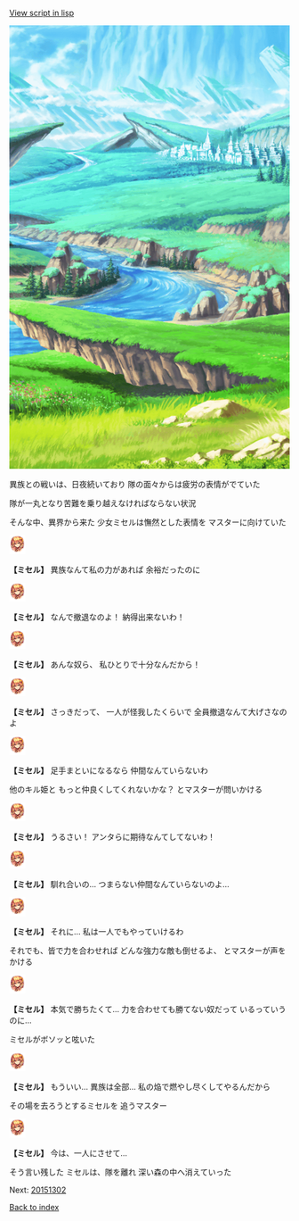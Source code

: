 [View script in lisp](../scripts/20151301.txt)

![plain.png](../images/backgrounds/plain.png)

異族との戦いは、日夜続いており
隊の面々からは疲労の表情がでていた

隊が一丸となり苦難を乗り越えなければならない状況

そんな中、異界から来た
少女ミセルは憮然とした表情を
マスターに向けていた

<img src="../images/units/201511.png" alt="201511.png" height="34"/>

**【ミセル】**
異族なんて私の力があれば
余裕だったのに

<img src="../images/units/201511.png" alt="201511.png" height="34"/>

**【ミセル】**
なんで撤退なのよ！
納得出来ないわ！

<img src="../images/units/201511.png" alt="201511.png" height="34"/>

**【ミセル】**
あんな奴ら、
私ひとりで十分なんだから！

<img src="../images/units/201511.png" alt="201511.png" height="34"/>

**【ミセル】**
さっきだって、
一人が怪我したくらいで
全員撤退なんて大げさなのよ

<img src="../images/units/201511.png" alt="201511.png" height="34"/>

**【ミセル】**
足手まといになるなら
仲間なんていらないわ

他のキル姫と
もっと仲良くしてくれないかな？
とマスターが問いかける

<img src="../images/units/201511.png" alt="201511.png" height="34"/>

**【ミセル】**
うるさい！
アンタらに期待なんてしてないわ！

<img src="../images/units/201511.png" alt="201511.png" height="34"/>

**【ミセル】**
馴れ合いの…
つまらない仲間なんていらないのよ…

<img src="../images/units/201511.png" alt="201511.png" height="34"/>

**【ミセル】**
それに…
私は一人でもやっていけるわ

それでも、皆で力を合わせれば
どんな強力な敵も倒せるよ、
とマスターが声をかける

<img src="../images/units/201511.png" alt="201511.png" height="34"/>

**【ミセル】**
本気で勝ちたくて…
力を合わせても勝てない奴だって
いるっていうのに…

ミセルがボソッと呟いた

<img src="../images/units/201511.png" alt="201511.png" height="34"/>

**【ミセル】**
もういい…
異族は全部…
私の焔で燃やし尽くしてやるんだから

その場を去ろうとするミセルを
追うマスター

<img src="../images/units/201511.png" alt="201511.png" height="34"/>

**【ミセル】**
今は、一人にさせて…

そう言い残した
ミセルは、隊を離れ
深い森の中へ消えていった

Next: [20151302](20151302.md)

[Back to index](index.md)
